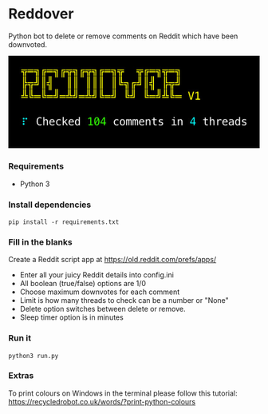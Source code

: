 # Reddover

Python bot to delete or remove comments on Reddit which have been downvoted.

![](ss.jpg)

### Requirements

- Python 3

### Install dependencies

    pip install -r requirements.txt

### Fill in the blanks     

Create a Reddit script app at https://old.reddit.com/prefs/apps/

- Enter all your juicy Reddit details into config.ini
- All boolean (true/false) options are 1/0
- Choose maximum downvotes for each comment
- Limit is how many threads to check can be a number or "None"
- Delete option switches between delete or remove.
- Sleep timer option is in minutes


### Run it

    python3 run.py


### Extras

To print colours on Windows in the terminal please follow this tutorial: https://recycledrobot.co.uk/words/?print-python-colours
